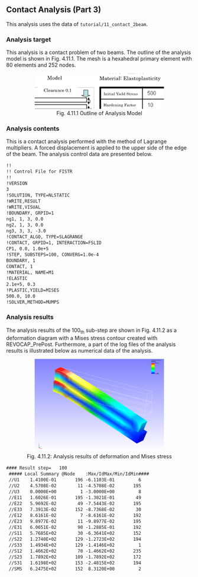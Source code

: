 
## Contact Analysis (Part 3)

This analysis uses the data of `tutorial/11_contact_2beam`.

### Analysis target

This analysis is a contact problem of two beams. The outline of the analysis model is shown in Fig. 4.11.1. The mesh is a hexahedral primary element with 80 elements and 252 nodes.

<div style="text-align: center;">
<img src="./media/tutorial11_01.png" width="350px"><br>
Fig. 4.11.1 Outline of Analysis Model
</div>

### Analysis contents

This is a contact analysis performed with the method of Lagrange multipliers. A forced displacement is applied to the upper side of the edge of the beam. The analysis control data are presented below.

```
!!
!! Control File for FISTR
!!
!VERSION
3
!SOLUTION, TYPE=NLSTATIC
!WRITE,RESULT
!WRITE,VISUAL
!BOUNDARY, GRPID=1
ng1, 1, 3, 0.0
ng2, 1, 3, 0.0
ng3, 3, 3, -3.0
!CONTACT_ALGO, TYPE=SLAGRANGE
!CONTACT, GRPID=1, INTERACTION=FSLID
CP1, 0.0, 1.0e+5
!STEP, SUBSTEPS=100, CONVERG=1.0e-4
BOUNDARY, 1
CONTACT, 1
!MATERIAL, NAME=M1
!ELASTIC
2.1e+5, 0.3
!PLASTIC,YIELD=MISES
500.0, 10.0
!SOLVER,METHOD=MUMPS
```

### Analysis results

The analysis results of the 100<sub>th</sub> sub-step are shown in Fig. 4.11.2 as a deformation diagram with a Mises stress contour created with REVOCAP\_PrePost. Furthermore, a part of the log files of the analysis results is illustrated below as numerical data of the analysis.

<div style="text-align: center;">
<img src="./media/tutorial11_02.png" width="350px"><br>
Fig. 4.11.2: Analysis results of deformation and Mises stress
</div>

```
#### Result step=   100
 ##### Local Summary @Node    :Max/IdMax/Min/IdMin####
 //U1    1.4100E-01       196 -6.1103E-01         6
 //U2    4.5708E-02        11 -4.5708E-02       195
 //U3    0.0000E+00         1 -3.0000E+00         8
 //E11   1.6026E-01       195 -1.3021E-01        49
 //E22   5.9692E-02        49 -7.5443E-02       195
 //E33   7.3913E-02       152 -8.7368E-02        30
 //E12   8.6161E-02         7 -8.6161E-02       192
 //E23   9.8977E-02        11 -9.8977E-02       195
 //E31   6.0651E-02        90 -1.2885E-01       192
 //S11   5.7685E+02        30 -6.3641E+02       152
 //S22   1.2740E+02       129 -1.2723E+02       194
 //S33   1.4934E+02       129 -1.4146E+02         1
 //S12   1.4662E+02        70 -1.4662E+02       235
 //S23   1.7892E+02       109 -1.7892E+02       172
 //S31   1.6198E+02       153 -2.4815E+02       194
 //SMS   6.2475E+02       152  8.3120E+00         2
```
